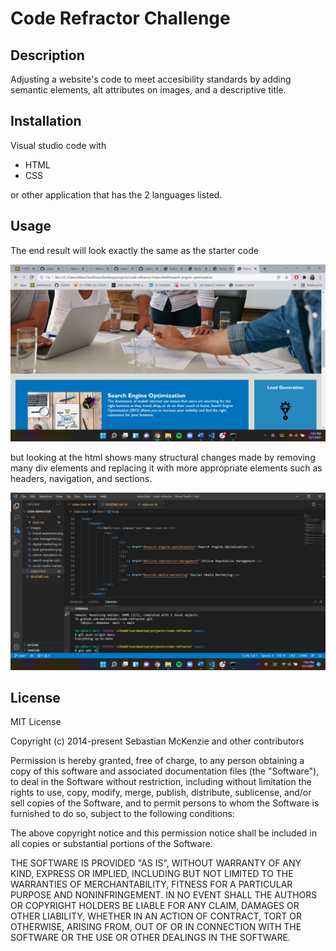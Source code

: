 # Code Refractor Challenge

## Description 

Adjusting a website's code to meet accesibility standards by adding semantic elements, alt attributes on images, and a descriptive title.

## Installation 

Visual studio code with 

* HTML
* CSS

or other application that has the 2 languages listed. 

## Usage

The end result will look exactly the same as the starter code 

![Start Screen](./images/ss1.png)

but looking at the html shows many structural changes made by removing many div elements and replacing it with more appropriate elements such as headers, navigation, and sections. 

![html Screen](./images/ss2.png)


## License

MIT License

Copyright (c) 2014-present Sebastian McKenzie and other contributors

Permission is hereby granted, free of charge, to any person obtaining
a copy of this software and associated documentation files (the
"Software"), to deal in the Software without restriction, including
without limitation the rights to use, copy, modify, merge, publish,
distribute, sublicense, and/or sell copies of the Software, and to
permit persons to whom the Software is furnished to do so, subject to
the following conditions:

The above copyright notice and this permission notice shall be
included in all copies or substantial portions of the Software.

THE SOFTWARE IS PROVIDED "AS IS", WITHOUT WARRANTY OF ANY KIND,
EXPRESS OR IMPLIED, INCLUDING BUT NOT LIMITED TO THE WARRANTIES OF
MERCHANTABILITY, FITNESS FOR A PARTICULAR PURPOSE AND
NONINFRINGEMENT. IN NO EVENT SHALL THE AUTHORS OR COPYRIGHT HOLDERS BE
LIABLE FOR ANY CLAIM, DAMAGES OR OTHER LIABILITY, WHETHER IN AN ACTION
OF CONTRACT, TORT OR OTHERWISE, ARISING FROM, OUT OF OR IN CONNECTION
WITH THE SOFTWARE OR THE USE OR OTHER DEALINGS IN THE SOFTWARE.